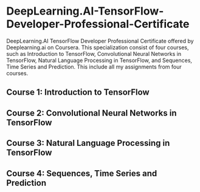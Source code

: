 # DeepLearning.AI-TensorFlow-Developer-Professional-Certificate

DeepLearning.AI TensorFlow Developer Professional Certificate offered by Deeplearning.ai on Coursera. This specialization consist of four courses, such as Introduction to TensorFlow, Convolutional Neural Networks in TensorFlow, Natural Language Processing in TensorFlow, and Sequences, Time Series and Prediction. This include all my assignments from four courses.

## Course 1: Introduction to TensorFlow

## Course 2: Convolutional Neural Networks in TensorFlow

## Course 3: Natural Language Processing in TensorFlow

## Course 4: Sequences, Time Series and Prediction
